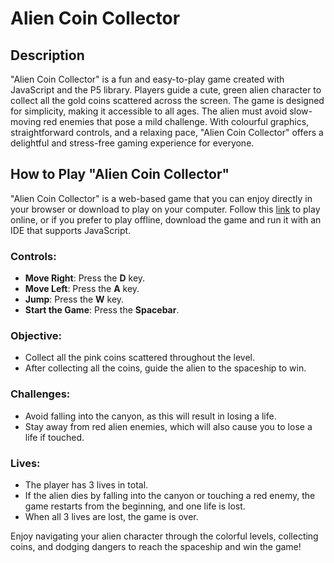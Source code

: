 # Alien Coin Collector

## Description
"Alien Coin Collector" is a fun and easy-to-play game created with JavaScript and the P5 library. Players guide a cute, green alien character to collect all the gold coins scattered across the screen. The game is designed for simplicity, making it accessible to all ages. The alien must avoid slow-moving red enemies that pose a mild challenge. With colourful graphics, straightforward controls, and a relaxing pace, "Alien Coin Collector" offers a delightful and stress-free gaming experience for everyone.

## How to Play "Alien Coin Collector"

"Alien Coin Collector" is a web-based game that you can enjoy directly in your browser or download to play on your computer. Follow this [link](https://htmlpreview.github.io/?https://raw.githubusercontent.com/dabuar98/alien-coin-collector/main/index.html) to play online, or if you prefer to play offline, download the game and run it with an IDE that supports JavaScript.

### Controls:
- **Move Right**: Press the **D** key.
- **Move Left**: Press the **A** key.
- **Jump**: Press the **W** key.
- **Start the Game**: Press the **Spacebar**.

### Objective:
- Collect all the pink coins scattered throughout the level.
- After collecting all the coins, guide the alien to the spaceship to win.

### Challenges:
- Avoid falling into the canyon, as this will result in losing a life.
- Stay away from red alien enemies, which will also cause you to lose a life if touched.

### Lives:
- The player has 3 lives in total.
- If the alien dies by falling into the canyon or touching a red enemy, the game restarts from the beginning, and one life is lost.
- When all 3 lives are lost, the game is over.

Enjoy navigating your alien character through the colorful levels, collecting coins, and dodging dangers to reach the spaceship and win the game!
